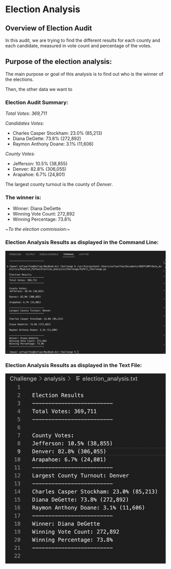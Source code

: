 # Election Analysis

## Overview of Election Audit
In this audit, we are trying to find the different results for each county and each candidate, measured in vote count and percentage of the votes.


## Purpose of the election analysis:
The main purpose or goal of this analysis is to find out who is the winner of the elections.

Then, the other data we want to 

### Election Audit Summary:

*Total Votes: 369,711*

*Candidates Votes:*
- Charles Casper Stockham: 23.0% (85,213)
- Diana DeGette: 73.8% (272,892)
- Raymon Anthony Doane: 3.1% (11,606)

*County Votes:*
- Jefferson: 10.5% (38,855)
- Denver: 82.8% (306,055)
- Arapahoe: 6.7% (24,801)

The largest county turnout is the county of *Denver*.

### The winner is:

- Winner: Diana DeGette
- Winning Vote Count: 272,892
- Winning Percentage: 73.8%

~*To the election commission:*~


### Election Analysis Results as displayed in the Command Line:
![Alt text](https://github.com/sofiwolfes/Election_Analysis/blob/main/Challenge/Resources/The%20Election%20Results%20Printed%20to%20the%20Command%20Line.png)

### Election Analysis Results as displayed in the Text File:
![Alt text](https://github.com/sofiwolfes/Election_Analysis/blob/main/Challenge/analysis/The%20Election%20Results%20Saved%20to%20a%20Text%20File.png)
